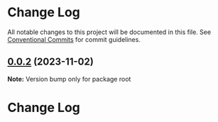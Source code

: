 # Change Log

All notable changes to this project will be documented in this file.
See [Conventional Commits](https://conventionalcommits.org) for commit guidelines.

## [0.0.2](https://github.com/wfalcon0x/sealion/compare/v0.0.1...v0.0.2) (2023-11-02)

**Note:** Version bump only for package root





# Change Log
